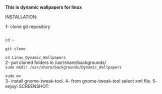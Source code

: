 <b>This is dynamic wallpapers for linux</b>

<Text>
INSTALLATION: 

1- clone git repository
</Text>

<code>
cd ~
</code>

<code>
git clone 
</code>

<code>
cd Linux_Dynamic_Wallpapers
</code>

<Text>
2- put cloned folders in /usr/share/backgrounds/
</Text>

<code>
sudo mkdir /usr/share/backgrounds/Dynamic_Wallpapers
</code>

<code>
sudo mv 
</code>

<Text>
3- install gnome-tweak-tool.
</Text>

<Text>
4- from gnome-tweak-tool select xml file. 
</Text>

<Text>
5- enjoy!
</Text>

<Text>
SCREENSHOT:
</Text>


